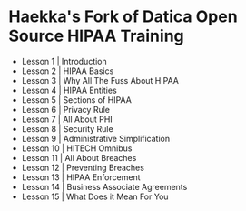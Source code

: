 # Haekka's Fork of Datica Open Source HIPAA Training

- Lesson 1 | Introduction
- Lesson 2 | HIPAA Basics
- Lesson 3 | Why All The Fuss About HIPAA
- Lesson 4 | HIPAA Entities
- Lesson 5 | Sections of HIPAA
- Lesson 6 | Privacy Rule
- Lesson 7 | All About PHI
- Lesson 8 | Security Rule
- Lesson 9 | Administrative Simplification
- Lesson 10 | HITECH Omnibus
- Lesson 11 | All About Breaches
- Lesson 12 | Preventing Breaches
- Lesson 13 | HIPAA Enforcement
- Lesson 14 | Business Associate Agreements
- Lesson 15 | What Does it Mean For You